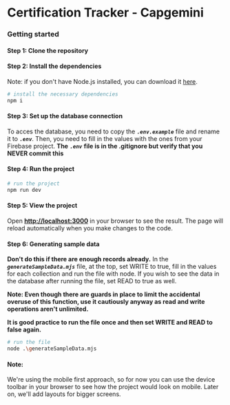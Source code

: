 # Certification Tracker - Capgemini

### Getting started

#### Step 1: Clone the repository

#### Step 2: Install the dependencies

Note: if you don't have Node.js installed, you can download it [here](https://nodejs.org/en/download/).

```bash
# install the necessary dependencies
npm i
```

#### Step 3: Set up the database connection

To acces the database, you need to copy the **_`.env.example`_** file and rename it to **_`.env`_**. Then, you need to fill in the values with the ones from your Firebase project.
**The** **_`.env`_** **file is in the .gitignore but verify that you NEVER commit this**

#### Step 4: Run the project

```bash
# run the project
npm run dev
```

#### Step 5: View the project

Open **[http://localhost:3000](http://localhost:3000)** in your browser to see the result. The page will reload automatically when you make changes to the code.

#### Step 6: Generating sample data

**Don't do this if there are enough records already.**
In the **_`generateSampleData.mjs`_** file, at the top, set WRITE to true, fill in the values for each collection and run the file with node.
If you wish to see the data in the database after running the file, set READ to true as well.

**Note: Even though there are guards in place to limit the accidental overuse of this function, use it cautiously anyway as read and write operations aren't unlimited.**

**It is good practice to run the file once and then set WRITE and READ to false again.**

```bash
# run the file
node .\generateSampleData.mjs
```

#### Note:

We're using the mobile first approach, so for now you can use the device toolbar in your browser to see how the project would look on mobile. Later on, we'll add layouts for bigger screens.
